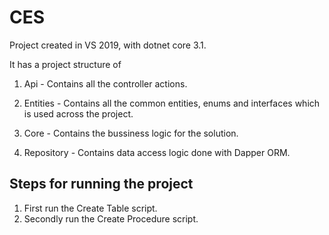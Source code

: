 # CES
Project created in VS 2019, with dotnet core 3.1.

It has a project structure of 

1. Api - Contains all the controller actions.

2. Entities - Contains all the common entities, enums and interfaces which is used across the project.

3. Core - Contains the bussiness logic for the solution.

4. Repository - Contains data access logic done with Dapper ORM.

Steps for running the project
------------------------------

1. First run the Create Table script.
2. Secondly run the Create Procedure script.
